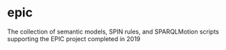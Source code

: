 # epic
The collection of semantic models, SPIN rules, and SPARQLMotion scripts supporting the EPIC project completed in 2019
